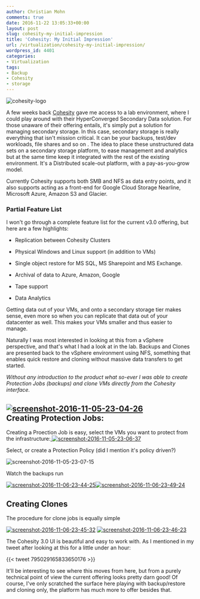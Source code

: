 ```yaml
---
author: Christian Mohn
comments: true
date: 2016-11-22 13:05:33+00:00
layout: post
slug: cohesity-my-initial-impression
title: 'Cohesity: My Initial Impression'
url: /virtualization/cohesity-my-initial-impression/
wordpress_id: 4401
categories:
- Virtualization
tags:
- Backup
- Cohesity
- storage
---
```


![cohesity-logo](/img/Cohesity-logo-300x232.png)

A few weeks back [Cohesity](http://cohesity.com) gave me access to a lab environment, where I could play around with their HyperConverged Secondary Data solution. For those unaware of their offering entails, it's simply put a solution for managing secondary storage. In this case, secondary storage is really everything that isn't mission critical. It can be your backups, test/dev workloads, file shares and so on . The idea to place these unstructured data sets on a secondary storage platform, to ease management and analytics but at the same time keep it integrated with the rest of the existing environment. It's a Distributed scale-out platform, with a pay-as-you-grow model.

Currently Cohesity supports both SMB and NFS as data entry points, and it also supports acting as a front-end for Google Cloud Storage Nearline, Microsoft Azure, Amazon S3 and Glacier.

<!--more-->


### Partial Feature List



I won't go through a complete feature list for the current v3.0 offering, but here are a few highlights:





  * Replication between Cohesity Clusters


  * Physical Windows and Linux support (in addition to VMs)


  * Single object restore for MS SQL, MS Sharepoint and MS Exchange.


  * Archival of data to Azure, Amazon, Google


  * Tape support


  * Data Analytics



Getting data out of your VMs, and onto a secondary storage tier makes sense, even more so when you can replicate that data out of your datacenter as well. This makes your VMs smaller and thus easier to manage.

Naturally I was most interested in looking at this from a vSphere perspective, and that's what I had a look at in the lab. Backups and Clones are presented back to the vSphere environment using NFS, something that enables quick restore and cloning without massive data transfers to get started.

_Without any introduction to the product what so-ever I was able to create Protection Jobs (backups) and clone VMs directly from the Cohesity interface._



## [![screenshot-2016-11-05-23-04-26](/img/Screenshot-2016-11-05-23.04.26-300x216.png)](/img/Screenshot-2016-11-05-23.04.26.png)Creating Protection Jobs:



Creating a Proection Job is easy, select the VMs you want to protect from the infrastructure:[
](/img/Screenshot-2016-11-05-23.05.23.png) [![screenshot-2016-11-05-23-06-37](/img/Screenshot-2016-11-05-23.06.37-300x210.png)](/img/Screenshot-2016-11-05-23.06.37.png)

Select, or create a Protection Policy (did I mention it's policy driven?)

![screenshot-2016-11-05-23-07-15](/img/Screenshot-2016-11-05-23.07.15-300x172.png)

Watch the backups run

[![screenshot-2016-11-06-23-44-25](/img/Screenshot-2016-11-06-23.44.25-300x220.png)](/img/Screenshot-2016-11-06-23.44.25.png)[![screenshot-2016-11-06-23-49-24](/img/Screenshot-2016-11-06-23.49.24-300x193.png)](/img/Screenshot-2016-11-06-23.49.24.png)



## Creating Clones



The procedure for clone jobs is equally simple

[![screenshot-2016-11-06-23-45-32](/img/Screenshot-2016-11-06-23.45.32-300x269.png)](/img/Screenshot-2016-11-06-23.45.32.png) [![screenshot-2016-11-06-23-46-23](/img/Screenshot-2016-11-06-23.46.23-300x214.png)](/img/Screenshot-2016-11-06-23.46.23.png)




The Cohesity 3.0 UI is beautiful and easy to work with. As I mentioned in my tweet after looking at this for a little under an hour:


{{< tweet 795029165833650176 >}}


It'll be interesting to see where this moves from here, but from a purely technical point of view the current offering looks pretty darn good! Of course, I've only scratched the surface here playing with backup/restore and cloning only, the platform has much more to offer besides that.

